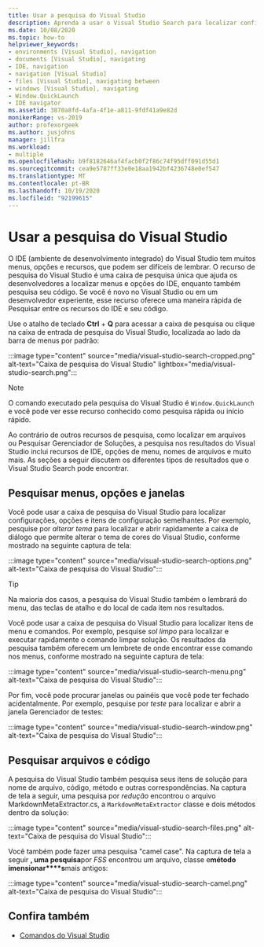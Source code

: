 ```yaml
---
title: Usar a pesquisa do Visual Studio
description: Aprenda a usar o Visual Studio Search para localizar configurações, menus e código.
ms.date: 10/08/2020
ms.topic: how-to
helpviewer_keywords:
- environments [Visual Studio], navigation
- documents [Visual Studio], navigating
- IDE, navigation
- navigation [Visual Studio]
- files [Visual Studio], navigating between
- windows [Visual Studio], navigating
- Window.QuickLaunch
- IDE navigator
ms.assetid: 3870a8fd-4afa-4f1e-a811-9fdf41a9e82d
monikerRange: vs-2019
author: profexorgeek
ms.author: jusjohns
manager: jillfra
ms.workload:
- multiple
ms.openlocfilehash: b9f8182646af4facb0f2f86c74f95dff091d55d1
ms.sourcegitcommit: cea9e5787ff33e0e18aa1942bf4236748e0ef547
ms.translationtype: MT
ms.contentlocale: pt-BR
ms.lasthandoff: 10/19/2020
ms.locfileid: "92199615"
---
```

# <a name="use-visual-studio-search"></a>Usar a pesquisa do Visual Studio

O IDE (ambiente de desenvolvimento integrado) do Visual Studio tem muitos menus, opções e recursos, que podem ser difíceis de lembrar. O recurso de pesquisa do Visual Studio é uma caixa de pesquisa única que ajuda os desenvolvedores a localizar menus e opções do IDE, enquanto também pesquisa seu código. Se você é novo no Visual Studio ou em um desenvolvedor experiente, esse recurso oferece uma maneira rápida de Pesquisar entre os recursos do IDE e seu código.

Use o atalho de teclado **Ctrl** + **Q** para acessar a caixa de pesquisa ou clique na caixa de entrada de pesquisa do Visual Studio, localizada ao lado da barra de menus por padrão:

:::image type="content" source="media/visual-studio-search-cropped.png" alt-text="Caixa de pesquisa do Visual Studio" lightbox="media/visual-studio-search.png":::

> [!NOTE]
> O comando executado pela pesquisa do Visual Studio é `Window.QuickLaunch` e você pode ver esse recurso conhecido como pesquisa rápida ou início rápido.

Ao contrário de outros recursos de pesquisa, como localizar em arquivos ou Pesquisar Gerenciador de Soluções, a pesquisa nos resultados do Visual Studio inclui recursos de IDE, opções de menu, nomes de arquivos e muito mais. As seções a seguir discutem os diferentes tipos de resultados que o Visual Studio Search pode encontrar.

## <a name="search-menus-options-and-windows"></a>Pesquisar menus, opções e janelas

Você pode usar a caixa de pesquisa do Visual Studio para localizar configurações, opções e itens de configuração semelhantes. Por exemplo, pesquise por *alterar tema* para localizar e abrir rapidamente a caixa de diálogo que permite alterar o tema de cores do Visual Studio, conforme mostrado na seguinte captura de tela:

:::image type="content" source="media/visual-studio-search-options.png" alt-text="Caixa de pesquisa do Visual Studio":::

> [!TIP]
> Na maioria dos casos, a pesquisa do Visual Studio também o lembrará do menu, das teclas de atalho e do local de cada item nos resultados.

Você pode usar a caixa de pesquisa do Visual Studio para localizar itens de menu e comandos. Por exemplo, pesquise *sol limpo* para localizar e executar rapidamente o comando limpar solução. Os resultados da pesquisa também oferecem um lembrete de onde encontrar esse comando nos menus, conforme mostrado na seguinte captura de tela:

:::image type="content" source="media/visual-studio-search-menu.png" alt-text="Caixa de pesquisa do Visual Studio":::

Por fim, você pode procurar janelas ou painéis que você pode ter fechado acidentalmente. Por exemplo, pesquise por *teste* para localizar e abrir a janela Gerenciador de testes:

:::image type="content" source="media/visual-studio-search-window.png" alt-text="Caixa de pesquisa do Visual Studio":::

## <a name="search-files-and-code"></a>Pesquisar arquivos e código

A pesquisa do Visual Studio também pesquisa seus itens de solução para nome de arquivo, código, método e outras correspondências. Na captura de tela a seguir, uma pesquisa por *redução* encontrou o arquivo MarkdownMetaExtractor.cs, a `MarkdownMetaExtractor` classe e dois métodos dentro da solução:

:::image type="content" source="media/visual-studio-search-files.png" alt-text="Caixa de pesquisa do Visual Studio":::

Você também pode fazer uma pesquisa "camel case". Na captura de tela a seguir **, uma pesquisa**por *FSS* encontrou um arquivo, classe e**método imensionar****s**mais antigos:

:::image type="content" source="media/visual-studio-search-camel.png" alt-text="Caixa de pesquisa do Visual Studio":::

## <a name="see-also"></a>Confira também

- [Comandos do Visual Studio](reference/visual-studio-commands.md)